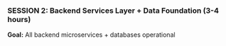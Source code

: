 ### SESSION 2: Backend Services Layer + Data Foundation (3-4 hours)

**Goal:** All backend microservices + databases operational
